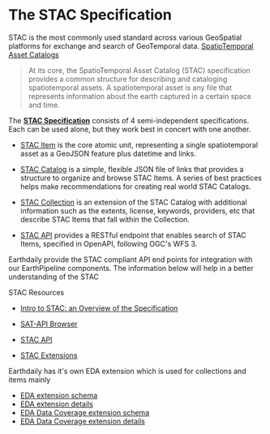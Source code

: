 # The STAC Specification

STAC is the most commonly used standard across various GeoSpatial platforms for exchange and search of GeoTemporal data. 
[SpatioTemporal Asset Catalogs](https://stacspec.org/en) 

>  At its core, the SpatioTemporal Asset Catalog (STAC) specification provides a common structure for describing and cataloging spatiotemporal assets. A spatiotemporal asset is any file that represents information about the earth captured in a certain space and time.

The [**STAC Specification**](https://stacspec.org/en/about/stac-spec/) consists of 4 semi-independent specifications. Each can be used alone, but they work best in concert with one another.

* [STAC Item](https://github.com/radiantearth/stac-spec/blob/master/item-spec/item-spec.md) is the core atomic unit, representing a single spatiotemporal asset as a GeoJSON feature plus datetime and links.

* [STAC Catalog](https://github.com/radiantearth/stac-spec/blob/master/catalog-spec/catalog-spec.md) is a simple, flexible JSON file of links that provides a structure to organize and browse STAC Items. A series of best practices helps make recommendations for creating real world STAC Catalogs.

* [STAC Collection](https://github.com/radiantearth/stac-spec/blob/master/collection-spec/collection-spec.md) is an extension of the STAC Catalog with additional information such as the extents, license, keywords, providers, etc that describe STAC Items that fall within the Collection.

* [STAC API](https://github.com/radiantearth/stac-api-spec) provides a RESTful endpoint that enables search of STAC Items, specified in OpenAPI, following OGC's WFS 3.

Earthdaily provide the STAC compliant API end points for integration with our EarthPipeline components. The information below will help in a better understanding of the STAC 

STAC Resources
* [Intro to STAC: an Overview of the Specification](https://stacspec.org/en/tutorials/intro-to-stac/)

* [SAT-API Browser](http://sat-api-browser.s3-website-us-east-1.amazonaws.com/)  

* [STAC API](https://api.stacspec.org/v1.0.0-rc.1/)

* [STAC Extensions](https://stac-extensions.github.io/)



Earthdaily has it's own EDA extension which is used for collections and items mainly

*  [EDA extension schema](../Extensions/EDA%20STAC%20extension%20schema.json)
*  [EDA extension details](../Extensions/EDA%20STAC%20extension.md) 
*  [EDA Data Coverage extension schema](../Extensions/EDA%20Data%20Coverage%20STAC%20extension.md)
*  [EDA Data Coverage extension details](../Extensions/EDA%20Data%20Coverage%20STAC%20extension%20schema.json)